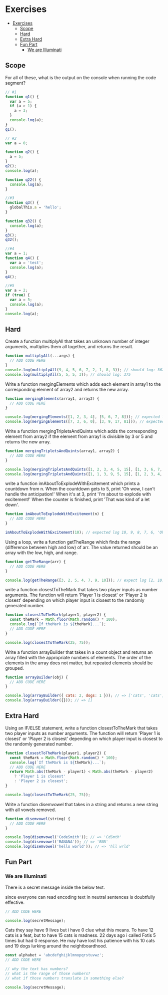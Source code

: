 # Exercises

- [Exercises](#exercises)
  - [Scope](#scope)
  - [Hard](#hard)
  - [Extra Hard](#extra-hard)
  - [Fun Part](#fun-part)
    - [We are Illuminati](#we-are-illuminati)

## Scope

For all of these, what is the output on the console when running the code segment?

```javascript
// #1
function q1() {
  var a = 5;
  if (a > 1) {
    a = 3;
  }
  console.log(a);
}
q1();
```

```javascript
// #2
var a = 0;

function q2() {
  a = 5;
}
q2();
console.log(a);

function q22() {
  console.log(a);
}
```

```javascript
//#3
function q3() {
  globalThis.a = 'hello';
}

function q32() {
  console.log(a);
}
q3();
q32();
```

```javascript
//#4
var a = 1;
function q4() {
  var a = 'test';
  console.log(a);
}
q4();
```

```javascript
//#5
var a = 2;
if (true) {
  var a = 5;
  console.log(a);
}
console.log(a);
```

## Hard

Create a function multiplyAll that takes an unknown number of integer arguments, multiplies them all together, and returns the result.

```javascript
function multiplyAll(...args) {
  // ADD CODE HERE
}
console.log(multiplyAll(9, 4, 5, 6, 7, 2, 1, 8, 3)); // should log: 362880
console.log(multiplyAll(5, 5, 5, 3)); // should log: 375
```

Write a function mergingElements which adds each element in array1 to the corresponding element of array2 and returns the new array.

```javascript
function mergingElements(array1, array2) {
  // ADD CODE HERE
}

console.log(mergingElements([1, 2, 3, 4], [5, 6, 7, 8])); // expected log [6, 8, 10, 12]
console.log(mergingElements([7, 3, 6, 0], [3, 9, 17, 81])); // expected log [10, 12, 23, 81]
```

Write a function mergingTripletsAndQuints which adds the corresponding element from array2 if the element from array1 is divisible by 3 or 5 and returns the new array.

```javascript
function mergingTripletsAndQuints(array1, array2) {
  // ADD CODE HERE
}

console.log(mergingTripletsAndQuints([1, 2, 3, 4, 5, 15], [1, 3, 6, 7, 8, 9])); // expected log [1, 2, 9, 4, 13, 24]
console.log(mergingTripletsAndQuints([1, 1, 3, 9, 5, 15], [1, 2, 3, 4, 5, 6])); // expected log [1, 1, 6, 13, 10, 21]
```

write a function imAboutToExplodeWithExcitement which prints a countdown from n. When the countdown gets to 5, print 'Oh wow, I can't handle the anticipation!' When it's at 3, print 'I'm about to explode with excitement!' When the counter is finished, print 'That was kind of a let down'.

```javascript
function imAboutToExplodeWithExcitement(n) {
  // ADD CODE HERE
}

imAboutToExplodeWithExcitement(10); // expected log 10, 9, 8, 7, 6, 'Oh wow, I can't handle the anticipation!', 4, I'm about to explode with excitement!', 2, 1, 'That was kind of a let down'
```

Using a loop, write a function getTheRange which finds the range (difference between high and low) of arr. The value returned should be an array with the low, high, and range.

```javascript
function getTheRange(arr) {
  // ADD CODE HERE
}

console.log(getTheRange([3, 2, 5, 4, 7, 9, 10])); // expect log [2, 10, 8]
```

write a function closestToTheMark that takes two player inputs as number arguments. The function will return 'Player 1 is closest' or 'Player 2 is closest' depending on which player input is closest to the randomly generated number.

```javascript
function closestToTheMark(player1, player2) {
  const theMark = Math.floor(Math.random() * 100);
  console.log(`If theMark is ${theMark}...`);
  // ADD CODE HERE
}

console.log(closestToTheMark(25, 75));
```

Write a function arrayBuilder that takes in a count object and returns an array filled with the appropriate numbers of elements. The order of the elements in the array does not matter, but repeated elements should be grouped.

```javascript
function arrayBuilder(obj) {
  // ADD CODE HERE
}

console.log(arrayBuilder({ cats: 2, dogs: 1 })); // => ['cats', 'cats', 'dogs']
console.log(arrayBuilder({})); // => []
```

## Extra Hard

Using an IF/ELSE statement, write a function closestToTheMark that takes two player inputs as number arguments. The function will return 'Player 1 is closest' or 'Player 2 is closest' depending on which player input is closest to the randomly generated number.

```javascript
function closestToTheMark(player1, player2) {
  const theMark = Math.floor(Math.random() * 100);
  console.log(`If theMark is ${theMark}...`);
  // ADD CODE HERE
  return Math.abs(theMark - player1) < Math.abs(theMark - player2)
    ? 'Player 1 is closest'
    : 'Player 2 is closest';
}

console.log(closestToTheMark(25, 75));
```

Write a function disemvowel that takes in a string and returns a new string with all vowels removed.

```javascript
function disemvowel(string) {
  // ADD CODE HERE
}

console.log(disemvowel('CodeSmith')); // => 'CdSmth'
console.log(disemvowel('BANANA')); // => 'BNN'
console.log(disemvowel('hello world')); // => 'hll wrld'
```

## Fun Part

### We are Illuminati

There is a secret message inside the below text.

since everyone can read encoding text in neutral sentences is doubtfully effective.

```javascript
// ADD CODE HERE

console.log(secretMessage);
```

Cats they say have 9 lives but i have 0 clue what this means.
To have 12 cats is a feat, but to have 15 cats is madness.
22 days ago i called Fotis 5 times but had 0 response.
He may have lost his patience with his 10 cats and 19 dogs
lurking around the neightboardhood.

```javascript
const alphabet = 'abcdefghijklmnopqrstuvwz';
// ADD CODE HERE

// why the text has numbers?
// what is the range of those numbers?
// what if those numbers translate in something else?

console.log(secretMessage);
```
